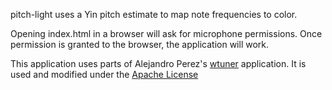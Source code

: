 pitch-light uses a Yin pitch estimate to map note frequencies to color.

Opening index.html in a browser will ask for microphone permissions. Once permission is granted to the browser, the application will work.

This application uses parts of Alejandro Perez's [wtuner](https://www.alexdemartos.es/wtuner/) application. It is used and modified under the [Apache License](https://www.apache.org/licenses/LICENSE-2.0)